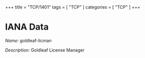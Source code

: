 +++
title = "TCP/1401"
tags = [ "TCP" ]
categories = [ "TCP" ]
+++

# IANA Data

_Name:_ goldleaf-licman

_Description:_ Goldleaf License Manager

